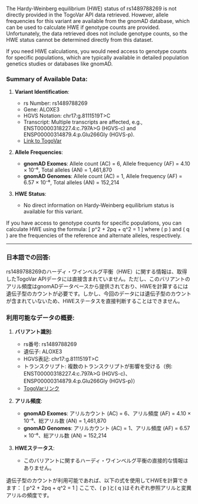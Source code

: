 The Hardy-Weinberg equilibrium (HWE) status of rs1489788269 is not directly provided in the TogoVar API data retrieved. However, allele frequencies for this variant are available from the gnomAD database, which can be used to calculate HWE if genotype counts are provided. Unfortunately, the data retrieved does not include genotype counts, so the HWE status cannot be determined directly from this dataset.

If you need HWE calculations, you would need access to genotype counts for specific populations, which are typically available in detailed population genetics studies or databases like gnomAD.

### Summary of Available Data:
1. **Variant Identification**:
   - rs Number: rs1489788269
   - Gene: ALOXE3
   - HGVS Notation: chr17:g.8111519T>C
   - Transcript: Multiple transcripts are affected, e.g., ENST00000318227.4:c.797A>G (HGVS-c) and ENSP00000314879.4:p.Glu266Gly (HGVS-p).
   - [Link to TogoVar](https://togovar.org/variant/17-8111519-T-C)

2. **Allele Frequencies**:
   - **gnomAD Exomes**: Allele count (AC) = 6, Allele frequency (AF) = 4.10 × 10⁻⁶, Total alleles (AN) = 1,461,870
   - **gnomAD Genomes**: Allele count (AC) = 1, Allele frequency (AF) = 6.57 × 10⁻⁶, Total alleles (AN) = 152,214

3. **HWE Status**:
   - No direct information on Hardy-Weinberg equilibrium status is available for this variant.

If you have access to genotype counts for specific populations, you can calculate HWE using the formula:
\[ p^2 + 2pq + q^2 = 1 \]
where \( p \) and \( q \) are the frequencies of the reference and alternate alleles, respectively.

---

### 日本語での回答:
rs1489788269のハーディ・ワインベルグ平衡（HWE）に関する情報は、取得したTogoVar APIデータには直接含まれていません。ただし、このバリアントのアリル頻度はgnomADデータベースから提供されており、HWEを計算するには遺伝子型のカウントが必要です。しかし、今回のデータには遺伝子型のカウントが含まれていないため、HWEステータスを直接判断することはできません。

### 利用可能なデータの概要:
1. **バリアント識別**:
   - rs番号: rs1489788269
   - 遺伝子: ALOXE3
   - HGVS表記: chr17:g.8111519T>C
   - トランスクリプト: 複数のトランスクリプトが影響を受ける（例: ENST00000318227.4:c.797A>G (HGVS-c)、ENSP00000314879.4:p.Glu266Gly (HGVS-p)）
   - [TogoVarリンク](https://togovar.org/variant/17-8111519-T-C)

2. **アリル頻度**:
   - **gnomAD Exomes**: アリルカウント (AC) = 6、アリル頻度 (AF) = 4.10 × 10⁻⁶、総アリル数 (AN) = 1,461,870
   - **gnomAD Genomes**: アリルカウント (AC) = 1、アリル頻度 (AF) = 6.57 × 10⁻⁶、総アリル数 (AN) = 152,214

3. **HWEステータス**:
   - このバリアントに関するハーディ・ワインベルグ平衡の直接的な情報はありません。

遺伝子型のカウントが利用可能であれば、以下の式を使用してHWEを計算できます：
\[ p^2 + 2pq + q^2 = 1 \]
ここで、\( p \)と\( q \)はそれぞれ参照アリルと変異アリルの頻度です。